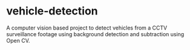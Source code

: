 # vehicle-detection
A computer vision based project to detect vehicles from a CCTV surveillance footage using background detection and subtraction using Open CV.
